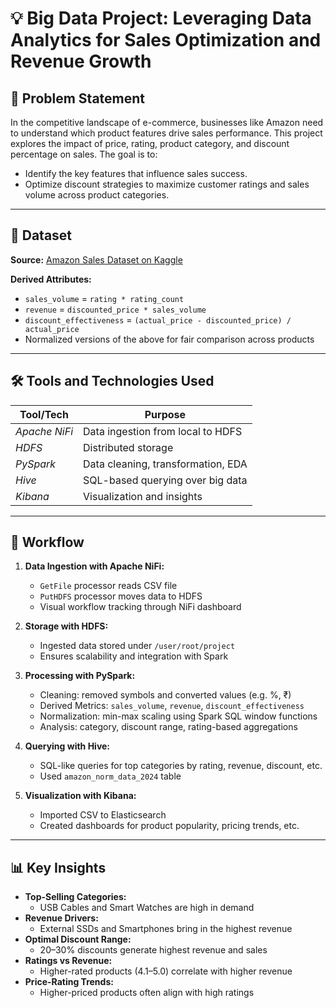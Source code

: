 # 💡 Big Data Project: Leveraging Data Analytics for Sales Optimization and Revenue Growth

## 📌 Problem Statement
In the competitive landscape of e-commerce, businesses like Amazon need to understand which product features drive sales performance. This project explores the impact of price, rating, product category, and discount percentage on sales. The goal is to:
* Identify the key features that influence sales success.
* Optimize discount strategies to maximize customer ratings and sales volume across product categories.

---

## 📂 Dataset
**Source:** [Amazon Sales Dataset on Kaggle](https://www.kaggle.com/datasets/ahmedsayed564/amazon-sales-dataset)  

**Derived Attributes:**
* `sales_volume` = `rating * rating_count`
* `revenue` = `discounted_price * sales_volume`
* `discount_effectiveness` = `(actual_price - discounted_price) / actual_price`
* Normalized versions of the above for fair comparison across products

---

## 🛠️ Tools and Technologies Used

| **Tool/Tech**       | **Purpose**                          |
|---------------------|--------------------------------------|
| *Apache NiFi*       | Data ingestion from local to HDFS    |
| *HDFS*              | Distributed storage                  |
| *PySpark*           | Data cleaning, transformation, EDA   |
| *Hive*              | SQL-based querying over big data     |
| *Kibana*            | Visualization and insights           |

---

## 🔁 Workflow

1. **Data Ingestion with Apache NiFi:**
   * `GetFile` processor reads CSV file
   * `PutHDFS` processor moves data to HDFS
   * Visual workflow tracking through NiFi dashboard

2. **Storage with HDFS:**
   * Ingested data stored under `/user/root/project`
   * Ensures scalability and integration with Spark

3. **Processing with PySpark:**
   * Cleaning: removed symbols and converted values (e.g. %, ₹)
   * Derived Metrics: `sales_volume`, `revenue`, `discount_effectiveness`
   * Normalization: min-max scaling using Spark SQL window functions
   * Analysis: category, discount range, rating-based aggregations

4. **Querying with Hive:**
   * SQL-like queries for top categories by rating, revenue, discount, etc.
   * Used `amazon_norm_data_2024` table

5. **Visualization with Kibana:**
   * Imported CSV to Elasticsearch
   * Created dashboards for product popularity, pricing trends, etc.

---

## 📊 Key Insights

* **Top-Selling Categories:**
  * USB Cables and Smart Watches are high in demand
* **Revenue Drivers:**
  * External SSDs and Smartphones bring in the highest revenue
* **Optimal Discount Range:**
  * 20–30% discounts generate highest revenue and sales
* **Ratings vs Revenue:**
  * Higher-rated products (4.1–5.0) correlate with higher revenue
* **Price-Rating Trends:**
  * Higher-priced products often align with high ratings





